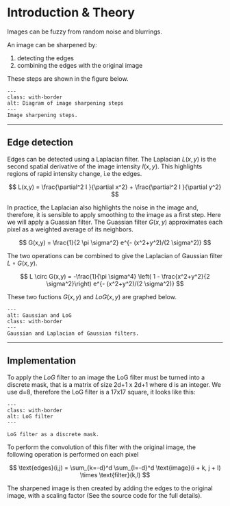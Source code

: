 # Introduction & Theory

Images can be fuzzy from random noise and blurrings.

An image can be sharpened by:  

  1. detecting the edges  
  2. combining the edges with the original image  

These steps are shown in the figure below.


```{figure} ./images/sharpening_diagram.png
---
class: with-border
alt: Diagram of image sharpening steps
---
Image sharpening steps.
```


---

## Edge detection


Edges can be detected using a Laplacian filter. The Laplacian $L(x,y)$ is the second spatial derivative of the image intensity $I(x,y)$. This highlights regions of rapid intensity change, i.e the edges.

$$
L(x,y) = \frac{\partial^2 I }{\partial x^2} +  \frac{\partial^2 I }{\partial y^2}
$$


In practice, the Laplacian also highlights the noise in the image and, therefore, it is sensible to apply smoothing to the image as a first step. Here we will apply a Guassian filter. The Guassian filter $G(x,y)$ approximates each pixel as a weighted average of its neighbors.


$$
G(x,y) = \frac{1}{2 \pi \sigma^2} e^{- (x^2+y^2)/(2 \sigma^2)}   
$$


The two operations can be combined to give the Laplacian of Gaussian filter $L \circ G(x,y)$.

$$
L \circ G(x,y) = -\frac{1}{\pi \sigma^4} \left( 1 -  \frac{x^2+y^2}{2 \sigma^2}\right)  e^{- (x^2+y^2)/(2 \sigma^2)}
$$

These two fuctions $G(x,y)$ and $LoG(x,y)$ are graphed below.

```{figure} ./images/Laplacian_of_Gaussian.png
---
alt: Gaussian and LoG
class: with-border
---
Gaussian and Laplacian of Gaussian filters.
```

---


## Implementation

To apply the $LoG$ filter to an image the LoG filter must be turned into a discrete mask, that is a matrix of size 2d+1 x 2d+1 where d is an integer. We use d=8, therefore the LoG filter is a 17x17 square, it looks like this:

```{figure} ./images/mask.png
---
class: with-border
alt: LoG filter
---

LoG filter as a discrete mask.
```

To perform the convolution of this filter with the original image, the following operation is performed on each pixel

$$
\text{edges}(i,j) = \sum_{k=-d}^d \sum_{l=-d}^d  \text{image}(i + k, j + l) \times \text{filter}(k,l)
$$


The sharpened image is then created by adding the edges to the original image, with a scaling factor (See the source code for the full details).
